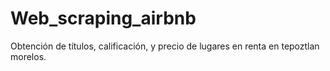 # Web_scraping_airbnb
Obtención de títulos, calificación, y precio de lugares en renta en tepoztlan morelos.
